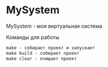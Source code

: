 # MySystem
MySystem - моя виртуальная система

Команды для работы
```makefile
make - собирает проект и запускает
make build - собирает проект
make clear - очищает проект
```
